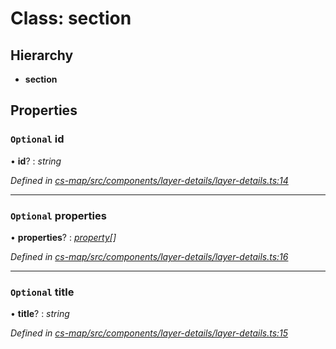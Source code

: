 # Class: section

## Hierarchy

* **section**

## Properties

### `Optional` id

• **id**? : *string*

*Defined in [cs-map/src/components/layer-details/layer-details.ts:14](https://github.com/TNOCS/csnext/blob/ec6e73e4/packages/cs-map/src/components/layer-details/layer-details.ts#L14)*

___

### `Optional` properties

• **properties**? : *[property](_cs_map_src_components_layer_details_layer_details_.property.md)[]*

*Defined in [cs-map/src/components/layer-details/layer-details.ts:16](https://github.com/TNOCS/csnext/blob/ec6e73e4/packages/cs-map/src/components/layer-details/layer-details.ts#L16)*

___

### `Optional` title

• **title**? : *string*

*Defined in [cs-map/src/components/layer-details/layer-details.ts:15](https://github.com/TNOCS/csnext/blob/ec6e73e4/packages/cs-map/src/components/layer-details/layer-details.ts#L15)*
